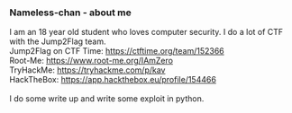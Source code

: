 ### Nameless-chan - about me

I am an 18 year old student who loves computer security. I do a lot of CTF with the Jump2Flag team. <br>
Jump2Flag on CTF Time: https://ctftime.org/team/152366 <br>
Root-Me: https://www.root-me.org/IAmZero <br>
TryHackMe: https://tryhackme.com/p/kav <br>
HackTheBox: https://app.hackthebox.eu/profile/154466 <br> 
<br>
I do some write up and write some exploit in python.
